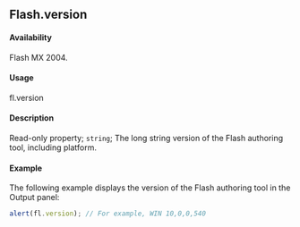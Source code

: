 ## Flash.version

#### Availability

Flash MX 2004.

#### Usage

fl.version

#### Description

Read-only property; `string`; The long string version of the Flash authoring tool, including platform.

#### Example

The following example displays the version of the Flash authoring tool in the Output panel:

```javascript
alert(fl.version); // For example, WIN 10,0,0,540
```
